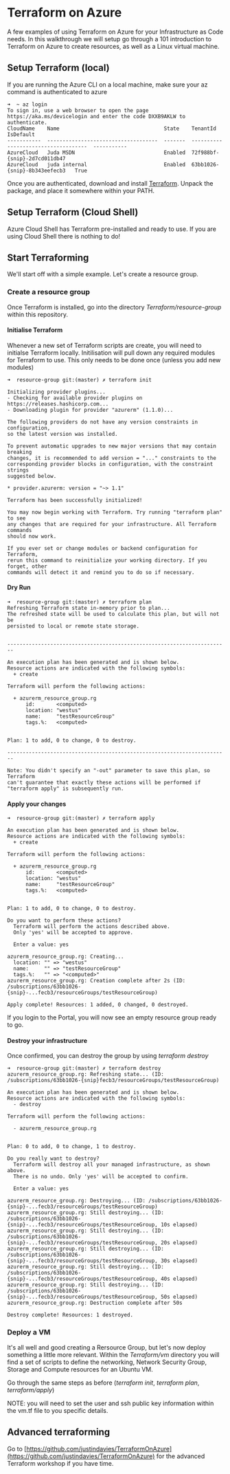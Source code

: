 # Terraform on Azure
A few examples of using Terraform on Azure for your Infrastructure as Code needs. In this walkthrough we will setup go through a 101 introduction to Terraform on Azure to create resources, as well as a Linux virtual machine.

## Setup Terraform (local)
If you are running the Azure CLI on a local machine, make sure your az command is authenticated to azure

```
➜  ~ az login
To sign in, use a web browser to open the page https://aka.ms/devicelogin and enter the code DXXB9AKLW to authenticate.
CloudName    Name                                  State    TenantId                              IsDefault
-----------  ------------------------------------  -------  ------------------------------------  -----------
AzureCloud   Juda MSDN                             Enabled  72f988bf-{snip}-2d7cd011db47
AzureCloud   juda internal                         Enabled  63bb1026-{snip}-8b343eefecb3   True
```

Once you are authenticated, download and install [Terraform](https://www.terraform.io/downloads.html).  Unpack the package, and place it somewhere within your PATH.

## Setup Terraform (Cloud Shell)
Azure Cloud Shell has Terraform pre-installed and ready to use.  If you are using Cloud Shell there is nothing to do!

## Start Terraforming
We'll start off with a simple example.  Let's create a resource group.

### Create a resource group
Once Terraform is installed, go into the directory *Terraform/resource-group* within this repository.

#### Initialise Terraform
Whenever a new set of Terraform scripts are create, you will need to initialse Terraform locally.  Initilisation will pull down any required modules for Terraform to use.  This only needs to be done once (unless you add new modules)

```
➜  resource-group git:(master) ✗ terraform init

Initializing provider plugins...
- Checking for available provider plugins on https://releases.hashicorp.com...
- Downloading plugin for provider "azurerm" (1.1.0)...

The following providers do not have any version constraints in configuration,
so the latest version was installed.

To prevent automatic upgrades to new major versions that may contain breaking
changes, it is recommended to add version = "..." constraints to the
corresponding provider blocks in configuration, with the constraint strings
suggested below.

* provider.azurerm: version = "~> 1.1"

Terraform has been successfully initialized!

You may now begin working with Terraform. Try running "terraform plan" to see
any changes that are required for your infrastructure. All Terraform commands
should now work.

If you ever set or change modules or backend configuration for Terraform,
rerun this command to reinitialize your working directory. If you forget, other
commands will detect it and remind you to do so if necessary.
```

#### Dry Run

```
➜  resource-group git:(master) ✗ terraform plan
Refreshing Terraform state in-memory prior to plan...
The refreshed state will be used to calculate this plan, but will not be
persisted to local or remote state storage.


------------------------------------------------------------------------

An execution plan has been generated and is shown below.
Resource actions are indicated with the following symbols:
  + create

Terraform will perform the following actions:

  + azurerm_resource_group.rg
      id:       <computed>
      location: "westus"
      name:     "testResourceGroup"
      tags.%:   <computed>


Plan: 1 to add, 0 to change, 0 to destroy.

------------------------------------------------------------------------

Note: You didn't specify an "-out" parameter to save this plan, so Terraform
can't guarantee that exactly these actions will be performed if
"terraform apply" is subsequently run.
```

#### Apply your changes

```
➜  resource-group git:(master) ✗ terraform apply

An execution plan has been generated and is shown below.
Resource actions are indicated with the following symbols:
  + create

Terraform will perform the following actions:

  + azurerm_resource_group.rg
      id:       <computed>
      location: "westus"
      name:     "testResourceGroup"
      tags.%:   <computed>


Plan: 1 to add, 0 to change, 0 to destroy.

Do you want to perform these actions?
  Terraform will perform the actions described above.
  Only 'yes' will be accepted to approve.

  Enter a value: yes

azurerm_resource_group.rg: Creating...
  location: "" => "westus"
  name:     "" => "testResourceGroup"
  tags.%:   "" => "<computed>"
azurerm_resource_group.rg: Creation complete after 2s (ID: /subscriptions/63bb1026-{snip}-...fecb3/resourceGroups/testResourceGroup)

Apply complete! Resources: 1 added, 0 changed, 0 destroyed.
```

If you login to the Portal, you will now see an empty resource group ready to go.

#### Destroy your infrastructure

Once confirmed, you can destroy the group by using *terraform destroy*

```
➜  resource-group git:(master) ✗ terraform destroy
azurerm_resource_group.rg: Refreshing state... (ID: /subscriptions/63bb1026-{snip}fecb3/resourceGroups/testResourceGroup)

An execution plan has been generated and is shown below.
Resource actions are indicated with the following symbols:
  - destroy

Terraform will perform the following actions:

  - azurerm_resource_group.rg


Plan: 0 to add, 0 to change, 1 to destroy.

Do you really want to destroy?
  Terraform will destroy all your managed infrastructure, as shown above.
  There is no undo. Only 'yes' will be accepted to confirm.

  Enter a value: yes

azurerm_resource_group.rg: Destroying... (ID: /subscriptions/63bb1026-{snip}-...fecb3/resourceGroups/testResourceGroup)
azurerm_resource_group.rg: Still destroying... (ID: /subscriptions/63bb1026-{snip}-...fecb3/resourceGroups/testResourceGroup, 10s elapsed)
azurerm_resource_group.rg: Still destroying... (ID: /subscriptions/63bb1026-{snip}-...fecb3/resourceGroups/testResourceGroup, 20s elapsed)
azurerm_resource_group.rg: Still destroying... (ID: /subscriptions/63bb1026-{snip}-...fecb3/resourceGroups/testResourceGroup, 30s elapsed)
azurerm_resource_group.rg: Still destroying... (ID: /subscriptions/63bb1026-{snip}-...fecb3/resourceGroups/testResourceGroup, 40s elapsed)
azurerm_resource_group.rg: Still destroying... (ID: /subscriptions/63bb1026-{snip}-...fecb3/resourceGroups/testResourceGroup, 50s elapsed)
azurerm_resource_group.rg: Destruction complete after 50s

Destroy complete! Resources: 1 destroyed.
```

### Deploy a VM
It's all well and good creating a Rersource Group, but let's now deploy something a little more relevant.  Within the *Terraform/vm* directory you will find a set of scripts to define the networking, Network Security Group, Storage and Compute resources for an Ubuntu VM.


Go through the same steps as before (*terraform init*, *terraform plan*, *terraform/apply*)

NOTE: you will need to set the user and ssh public key information within the vm.tf file to you specific details.

## Advanced terraforming

Go to [https://github.com/justindavies/TerraformOnAzure](https://github.com/justindavies/TerraformOnAzure) for the advanced Terraform workshop if you have time.



